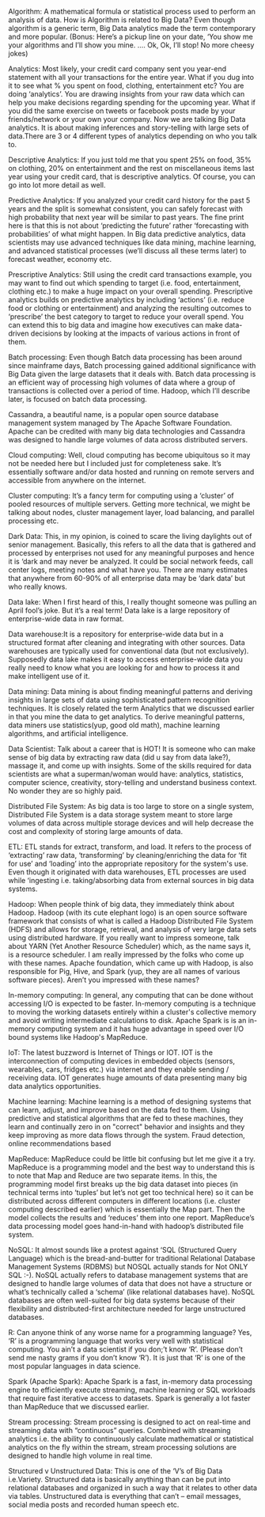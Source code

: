 Algorithm: A mathematical formula or statistical process used to perform an analysis of data. How is Algorithm is related to Big Data? Even though algorithm is a generic term, Big Data analytics made the term contemporary and more popular. (Bonus: Here’s a pickup line on your date, ‘You show me your algorithms and I’ll show you mine.  ….  Ok, Ok, I’ll stop! No more cheesy jokes)
 
Analytics: Most likely, your credit card company sent you year-end statement with all your transactions for the entire year. What if you dug into it to see what % you spent on food, clothing, entertainment etc? You are doing ‘analytics’. You are drawing insights from your raw data which can help you make decisions regarding spending for the upcoming year. What if you did the same exercise on tweets or facebook posts made by your friends/network or your own your company. Now we are talking Big Data analytics. It is about making inferences and story-telling with large sets of data.There are 3 or 4 different types of analytics depending on who you talk to.
 
Descriptive Analytics: If you just told me that you spent 25% on food, 35% on clothing, 20% on entertainment and the rest on miscellaneous items last year using your credit card, that is descriptive analytics. Of course, you can go into lot more detail as well.

Predictive Analytics: If you analyzed your credit card history for the past 5 years and the split is somewhat consistent, you can safely forecast with high probability that next year will be similar to past years. The fine print here is that this is not about ‘predicting the future’ rather ‘forecasting with probabilities’ of what might happen. In Big data predictive analytics, data scientists may use advanced techniques like data mining, machine learning, and advanced statistical processes (we’ll discuss all these terms later) to forecast weather, economy etc.

Prescriptive Analytics: Still using the credit card transactions example, you may want to find out which spending to target (i.e. food, entertainment, clothing etc.) to make a huge impact on your overall spending. Prescriptive analytics builds on predictive analytics by including ‘actions’ (i.e. reduce food or clothing or entertainment) and analyzing the resulting outcomes to ‘prescribe’ the best category to target to reduce your overall spend. You can extend this to big data and imagine how executives can make data-driven decisions by looking at the impacts of various actions in front of them.
 
Batch processing: Even though Batch data processing has been around since mainframe days, Batch processing gained additional significance with Big Data given the large datasets that it deals with. Batch data processing is an efficient way of processing high volumes of data where a group of transactions is collected over a period of time. Hadoop, which I’ll describe later, is focused on batch data processing.
 
Cassandra, a beautiful name, is a popular open source database management system managed by The Apache Software Foundation. Apache can be credited with many big data technologies and Cassandra was designed to handle large volumes of data across distributed servers.

Cloud computing: Well, cloud computing has become ubiquitous so it may not be needed here but I included just for completeness sake. It’s essentially software and/or data hosted and running on remote servers and accessible from anywhere on the internet.
 
Cluster computing: It’s a fancy term for computing using a ‘cluster’ of pooled resources of multiple servers. Getting more technical, we might be talking about nodes, cluster management layer, load balancing, and parallel processing etc.

Dark Data: This, in my opinion, is coined to scare the living daylights out of senior management. Basically, this refers to all the data that is gathered and processed by enterprises not used for any meaningful purposes and hence it is ‘dark and may never be analyzed. It could be social network feeds, call center logs, meeting notes and what have you. There are many estimates that anywhere from 60-90% of all enterprise data may be ‘dark data’ but who really knows.
 
Data lake: When I first heard of this, I really thought someone was pulling an April fool’s joke. But it’s a real term! Data lake is a large repository of enterprise-wide data in raw format.

Data warehouse:It is a repository for enterprise-wide data but in a structured format after cleaning and integrating with other sources. Data warehouses are typically used for conventional data (but not exclusively). Supposedly data lake makes it easy to access enterprise-wide data you really need to know what you are looking for and how to process it and make intelligent use of it.
 
Data mining: Data mining is about finding meaningful patterns and deriving insights in large sets of data using sophisticated pattern recognition techniques. It is closely related the term Analytics that we discussed earlier in that you mine the data to get analytics. To derive meaningful patterns, data miners use statistics(yup, good old math), machine learning algorithms, and artificial intelligence.
 
Data Scientist: Talk about a career that is HOT! It is someone who can make sense of big data by extracting raw data (did u say from data lake?), massage it, and come up with insights. Some of the skills required for data scientists are what a superman/woman would have: analytics, statistics, computer science, creativity, story-telling and understand business context. No wonder they are so highly paid.

Distributed File System: As big data is too large to store on a single system, Distributed File System is a data storage system meant to store large volumes of data across multiple storage devices and will help decrease the cost and complexity of storing large amounts of data.
 
ETL: ETL stands for extract, transform, and load. It refers to the process of ‘extracting’ raw data, ‘transforming’ by cleaning/enriching the data for ‘fit for use’ and ‘loading’ into the appropriate repository for the system's use. Even though it originated with data warehouses, ETL processes are used while ‘ingesting i.e. taking/absorbing data from external sources in big data systems.

Hadoop: When people think of big data, they immediately think about Hadoop. Hadoop (with its cute elephant logo) is an open source software framework that consists of what is called a Hadoop Distributed File System (HDFS) and allows for storage, retrieval, and analysis of very large data sets using distributed hardware. If you really want to impress someone, talk about YARN (Yet Another Resource Scheduler) which, as the name says it, is a resource scheduler. I am really impressed by the folks who come up with these names. Apache foundation, which came up with Hadoop, is also responsible for Pig, Hive, and Spark (yup, they are all names of various software pieces). Aren’t you impressed with these names?

In-memory computing: In general, any computing that can be done without accessing I/O is expected to be faster. In-memory computing is a technique to moving the working datasets entirely within a cluster's collective memory and avoid writing intermediate calculations to disk. Apache Spark is is an in-memory computing system and it has huge advantage in speed over I/O bound systems like Hadoop's MapReduce.

IoT: The latest buzzword is Internet of Things or IOT. IOT is the interconnection of computing devices in embedded objects (sensors, wearables, cars, fridges etc.) via internet and they enable sending / receiving data. IOT generates huge amounts of data presenting many big data analytics opportunities.
 
Machine learning: Machine learning is a method of designing systems that can learn, adjust, and improve based on the data fed to them. Using predictive and statistical algorithms that are fed to these machines, they learn and continually zero in on "correct" behavior and insights and they keep improving as more data flows through the system. Fraud detection, online recommendations based
 
MapReduce: MapReduce could be little bit confusing but let me give it a try. MapReduce is a programming model and the best way to understand this is to note that Map and Reduce are two separate items. In this, the programming model first breaks up the big data dataset into pieces (in technical terms into ‘tuples’ but let’s not get too technical here) so it can be distributed across different computers in different locations (i.e. cluster computing described earlier) which is essentially the Map part. Then the model collects the results and ‘reduces’ them into one report. MapReduce’s data processing model goes hand-in-hand with hadoop’s distributed file system.
 
NoSQL: It almost sounds like a protest against ‘SQL (Structured Query Language) which is the bread-and-butter for traditional Relational Database Management Systems (RDBMS) but NOSQL actually stands for Not ONLY SQL :-). NoSQL actually refers to database management systems that are designed to handle large volumes of data that does not have a structure or what’s technically called a ‘schema’ (like relational databases have). NoSQL databases are often well-suited for big data systems because of their flexibility and distributed-first architecture needed for large unstructured databases.

R: Can anyone think of any worse name for a programming language? Yes, ‘R’ is a programming language that works very well with statistical computing. You ain’t a data scientist if you don;’t know ‘R’. (Please don’t send me nasty grams if you don’t know ‘R’). It is just that ‘R’ is one of the most popular languages in data science.

Spark (Apache Spark): Apache Spark is a fast, in-memory data processing engine to efficiently execute streaming, machine learning or SQL workloads that require fast iterative access to datasets. Spark is generally a lot faster than MapReduce that we discussed earlier.
 
Stream processing: Stream processing is designed to act on real-time and streaming data with “continuous” queries. Combined with streaming analytics i.e. the ability to continuously calculate mathematical or statistical analytics on the fly within the stream, stream processing solutions are designed to handle high volume in real time. 

Structured v Unstructured Data: This is one of the ‘V’s of Big Data i.e.Variety. Structured data is basically anything than can be put into relational databases and organized in such a way that it relates to other data via tables. Unstructured data is everything that can’t – email messages, social media posts and recorded human speech etc.
